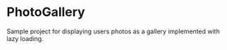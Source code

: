 # PhotoGallery
Sample project for displaying users photos as a gallery implemented with lazy loading.
